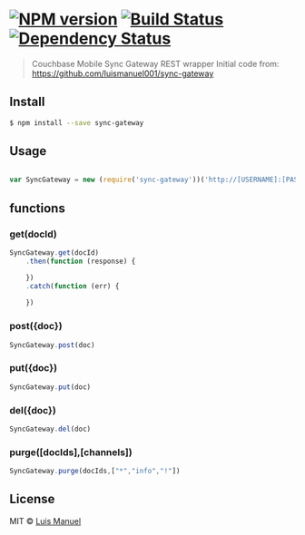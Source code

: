 #  [![NPM version][npm-image]][npm-url] [![Build Status][travis-image]][travis-url] [![Dependency Status][daviddm-image]][daviddm-url]

> Couchbase Mobile Sync Gateway REST wrapper
Initial code from: https://github.com/luismanuel001/sync-gateway



## Install

```sh
$ npm install --save sync-gateway
```


## Usage

```js

var SyncGateway = new (require('sync-gateway'))('http://[USERNAME]:[PASSWORD]@[HOSTNAME]:[PORT]',[DATABASE]);

```

## functions 

### get(docId)
```js
SyncGateway.get(docId)
    .then(function (response) {

    })
    .catch(function (err) {
        
    })
```
### post({doc})
```js
SyncGateway.post(doc)
```

### put({doc})
```js
SyncGateway.put(doc)
```
### del({doc})
```js
SyncGateway.del(doc)
```

### purge([docIds],[channels])
```js
SyncGateway.purge(docIds,["*","info","!"])
```

## License

MIT © [Luis Manuel](https://github.com/luismanuel001)


[npm-image]: https://badge.fury.io/js/sync-gateway.svg
[npm-url]: https://npmjs.org/package/sync-gateway
[travis-image]: https://travis-ci.org/luismanuel001/sync-gateway.svg?branch=master
[travis-url]: https://travis-ci.org/luismanuel001/sync-gateway
[daviddm-image]: https://david-dm.org/luismanuel001/sync-gateway.svg?theme=shields.io
[daviddm-url]: https://david-dm.org/luismanuel001/sync-gateway
